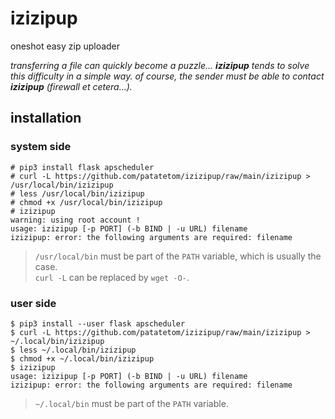 # izizipup

oneshot easy zip uploader

_transferring a file can quickly become a puzzle... **izizipup** tends to solve this difficulty in a simple way._
_of course, the sender must be able to contact **izizipup** (firewall et cetera...)._



## installation
### system side

```
# pip3 install flask apscheduler
# curl -L https://github.com/patatetom/izizipup/raw/main/izizipup > /usr/local/bin/izizipup
# less /usr/local/bin/izizipup
# chmod +x /usr/local/bin/izizipup
# izizipup
warning: using root account !
usage: izizipup [-p PORT] (-b BIND | -u URL) filename
izizipup: error: the following arguments are required: filename
```

> `/usr/local/bin` must be part of the `PATH` variable, which is usually the case.<br/>`curl -L` can be replaced by `wget -O-`.


### user side

```
$ pip3 install --user flask apscheduler
$ curl -L https://github.com/patatetom/izizipup/raw/main/izizipup > ~/.local/bin/izizipup
$ less ~/.local/bin/izizipup
$ chmod +x ~/.local/bin/izizipup
$ izizipup
usage: izizipup [-p PORT] (-b BIND | -u URL) filename
izizipup: error: the following arguments are required: filename
```

> `~/.local/bin` must be part of the `PATH` variable.
